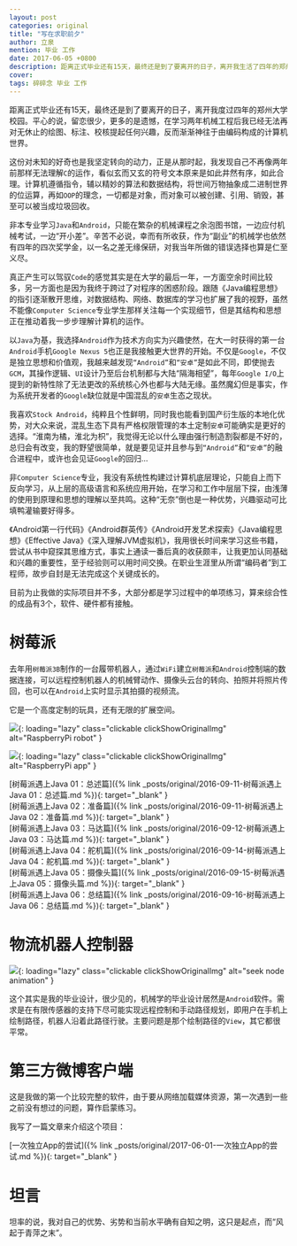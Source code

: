 ```yaml
---
layout: post
categories: original
title: "写在求职前夕"
author: 立泉
mention: 毕业 工作
date: 2017-06-05 +0800
description: 距离正式毕业还有15天，最终还是到了要离开的日子，离开我生活了四年的郑州大学校园。平心地说，留恋是很少的，更多的是遗憾，在学习了两年机械工程后，我已无法对无休止的绘图、标注、校核提起任何兴趣，与之相对的是，渐渐神往于由代码构成的计算机世界。
cover: 
tags: 碎碎念 毕业 工作
---
```


距离正式毕业还有15天，最终还是到了要离开的日子，离开我度过四年的郑州大学校园。平心的说，留恋很少，更多的是遗憾，在学习两年机械工程后我已经无法再对无休止的绘图、标注、校核提起任何兴趣，反而渐渐神往于由编码构成的计算机世界。

这份对未知的好奇也是我坚定转向的动力，正是从那时起，我发现自己不再像两年前那样无法理解`C`的运作，看似玄而又玄的符号文本原来是如此井然有序，如此合理。计算机遵循指令，辅以精妙的算法和数据结构，将世间万物抽象成二进制世界的位运算，再如`OOP`的理念，一切都是对象，而对象可以被创建、引用、销毁，甚至可以被当成垃圾回收。

非本专业学习`Java`和`Android`，只能在繁杂的机械课程之余泡图书馆，一边应付机械考试，一边“开小差”。辛苦不必说，幸而有所收获，作为“副业”的机械学也依然有四年的四次奖学金，以一名之差无缘保研，对我当年所做的错误选择也算是仁至义尽。

真正产生可以驾驭`Code`的感觉其实是在大学的最后一年，一方面空余时间比较多，另一方面也是因为我终于跨过了对程序的困惑阶段。跟随《Java编程思想》的指引逐渐散开思维，对数据结构、网络、数据库的学习也扩展了我的视野，虽然不能像`Computer Science`专业学生那样关注每一个实现细节，但是其结构和思想正在推动着我一步步理解计算机的运作。

以`Java`为基，我选择`Android`作为技术方向实为兴趣使然，在大一时获得的第一台`Android`手机`Google Nexus 5`也正是我接触更大世界的开始。不仅是`Google`，不仅是独立思想和价值观，我越来越发现`“Android”`和`“安卓”`是如此不同，即使抛去`GCM`，其操作逻辑、`UI`设计乃至后台机制都与大陆“隔海相望”，每年`Google I/O`上提到的新特性除了无法更改的系统核心外也都与大陆无缘。虽然魔幻但是事实，作为系统开发者的`Google`缺位就是中国混乱的`安卓`生态之现状。

我喜欢`Stock Android`，纯粹且个性鲜明，同时我也能看到国产衍生版的本地化优势，对大众来说，混乱生态下具有严格权限管理的本土定制`安卓`可能确实是更好的选择。“淮南为橘，淮北为枳”，我觉得无论以什么理由强行制造割裂都是不好的，总归会有改变，我的野望很简单，就是要见证并且参与到`“Android”`和`“安卓”`的融合进程中，或许也会见证`Google`的回归...

非`Computer Science`专业，我没有系统性构建过计算机底层理论，只能自上而下反向学习，从上层的高级语言和系统应用开始，在学习和工作中层层下探，由浅薄的使用到原理和思想的理解以至共鸣。这种“无奈”倒也是一种优势，兴趣驱动可比填鸭灌输要好得多。

《Android第一行代码》《Android群英传》《Android开发艺术探索》《Java编程思想》《Effective Java》《深入理解JVM虚拟机》，我用很长时间来学习这些书籍，尝试从书中窥探其思维方式，事实上通读一番后真的收获颇丰，让我更加认同基础和兴趣的重要性，至于经验则可以用时间交换。在职业生涯里从所谓“编码者”到工程师，故步自封是无法完成这个关键成长的。

目前为止我做的实际项目并不多，大部分都是学习过程中的单项练习，算来综合性的成品有3个，软件、硬件都有接触。

# 树莓派

去年用`树莓派3B`制作的一台履带机器人，通过`WiFi`建立`树莓派`和`Android`控制端的数据连接，可以远程控制机器人的机械臂动作、摄像头云台的转向、拍照并将照片传回，也可以在`Android`上实时显示其拍摄的视频流。

它是一个高度定制的玩具，还有无限的扩展空间。

![](https://apqx.oss-cn-hangzhou.aliyuncs.com/blog/20170605/pi_robot_thumb.jpg){: loading="lazy" class="clickable clickShowOriginalImg" alt="RaspberryPi robot" }

![](https://apqx.oss-cn-hangzhou.aliyuncs.com/blog/20170605/pi_controller_android.png){: loading="lazy" class="clickable clickShowOriginalImg" alt="RaspberryPi app" }

[树莓派遇上Java 01：总述篇]({% link _posts/original/2016-09-11-树莓派遇上Java 01：总述篇.md %}){: target="_blank" }  
[树莓派遇上Java 02：准备篇]({% link _posts/original/2016-09-11-树莓派遇上Java 02：准备篇.md %}){: target="_blank" }  
[树莓派遇上Java 03：马达篇]({% link _posts/original/2016-09-12-树莓派遇上Java 03：马达篇.md %}){: target="_blank" }  
[树莓派遇上Java 04：舵机篇]({% link _posts/original/2016-09-14-树莓派遇上Java 04：舵机篇.md %}){: target="_blank" }  
[树莓派遇上Java 05：摄像头篇]({% link _posts/original/2016-09-15-树莓派遇上Java 05：摄像头篇.md %}){: target="_blank" }  
[树莓派遇上Java 06：总结篇]({% link _posts/original/2016-09-16-树莓派遇上Java 06：总结篇.md %}){: target="_blank" }

# 物流机器人控制器

![](https://apqx.oss-cn-hangzhou.aliyuncs.com/blog/20170605/graduate_project_seek_node_android.gif){: loading="lazy" class="clickable clickShowOriginalImg" alt="seek node animation" }

这个其实是我的毕业设计，很少见的，机械学的毕业设计居然是`Android`软件。需求是在有限传感器的支持下尽可能实现远程控制和手动路径规划，即用户在手机上绘制路径，机器人沿着此路径行驶。主要问题是那个绘制路径的`View`，其它都很平常。

# 第三方微博客户端

这是我做的第一个比较完整的软件，由于要从网络加载媒体资源，第一次遇到一些之前没有想过的问题，算作启蒙练习。

我写了一篇文章来介绍这个项目：

[一次独立App的尝试]({% link _posts/original/2017-06-01-一次独立App的尝试.md %}){: target="_blank" }

# 坦言

坦率的说，我对自己的优势、劣势和当前水平确有自知之明，这只是起点，而“风起于青萍之末”。